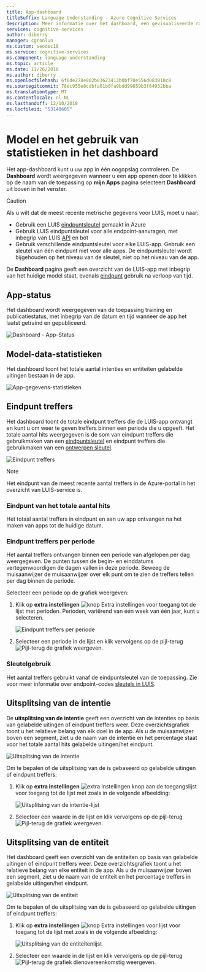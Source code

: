 ```yaml
---
title: App-dashboard
titleSuffix: Language Understanding - Azure Cognitive Services
description: Meer informatie over het dashboard, een gevisualiseerde rapportagetool in te voeren die u kunt uw apps in één oogopslag controleren.
services: cognitive-services
author: diberry
manager: cgronlun
ms.custom: seodec18
ms.service: cognitive-services
ms.component: language-understanding
ms.topic: article
ms.date: 11/26/2018
ms.author: diberry
ms.openlocfilehash: 6f6de278e802b83623413b0bf70e556d083818c8
ms.sourcegitcommit: 78ec955e8cdbfa01b0fa9bdd99659b3f64932bba
ms.translationtype: MT
ms.contentlocale: nl-NL
ms.lasthandoff: 12/10/2018
ms.locfileid: "53140605"
---
```

# <a name="model-and-usage-statistics-in-the-dashboard"></a>Model en het gebruik van statistieken in het dashboard
Het app-dashboard kunt u uw app in één oogopslag controleren. De **Dashboard** wordt weergegeven wanneer u een app openen door te klikken op de naam van de toepassing op **mijn Apps** pagina selecteert **Dashboard** uit boven in het venster. 

> [!CAUTION]
> Als u wilt dat de meest recente metrische gegevens voor LUIS, moet u naar:
> * Gebruik een LUIS [eindpuntsleutel](luis-how-to-azure-subscription.md) gemaakt in Azure
> * Gebruik LUIS eindpuntsleutel voor alle endpoint-aanvragen, met inbegrip van LUIS [API](https://aka.ms/luis-endpoint-apis) en bot
> * Gebruik verschillende eindpuntsleutel voor elke LUIS-app. Gebruik een sleutel van één eindpunt niet voor alle apps. De eindpuntsleutel wordt bijgehouden op het niveau van de sleutel, niet op het niveau van de app.  

De **Dashboard** pagina geeft een overzicht van de LUIS-app met inbegrip van het huidige model staat, evenals [eindpunt](luis-glossary.md#endpoint) gebruik na verloop van tijd. 
  
## <a name="app-status"></a>App-status
Het dashboard wordt weergegeven van de toepassing training en publicatiestatus, met inbegrip van de datum en tijd wanneer de app het laatst getraind en gepubliceerd.  

![Dashboard - App-Status](./media/luis-how-to-use-dashboard/app-state.png)

## <a name="model-data-statistics"></a>Model-data-statistieken
Het dashboard toont het totale aantal intenties en entiteiten gelabelde uitingen bestaan in de app. 

![App-gegevens-statistieken](./media/luis-how-to-use-dashboard/app-model-count.png)

## <a name="endpoint-hits"></a>Eindpunt treffers
Het dashboard toont de totale eindpunt treffers die de LUIS-app ontvangt en kunt u om weer te geven treffers binnen een periode die u opgeeft. Het totale aantal hits weergegeven is de som van eindpunt treffers die gebruikmaken van een [eindpuntsleutel](./luis-concept-keys.md#endpoint-key) en eindpunt treffers die gebruikmaken van een [ontwerpen sleutel](./luis-concept-keys.md#authoring-key).

![Eindpunt treffers](./media/luis-how-to-use-dashboard/dashboard-endpointhits.png)

> [!NOTE] 
> Het eindpunt van de meest recente aantal treffers in de Azure-portal in het overzicht van LUIS-service is. 
 
### <a name="total-endpoint-hits"></a>Eindpunt van het totale aantal hits
Het totaal aantal treffers in eindpunt en aan uw app ontvangen na het maken van apps tot de huidige datum.

### <a name="endpoint-hits-per-period"></a>Eindpunt treffers per periode
Het aantal treffers ontvangen binnen een periode van afgelopen per dag weergegeven. De punten tussen de begin- en einddatums vertegenwoordigen de dagen vallen in deze periode. Beweeg de muisaanwijzer de muisaanwijzer over elk punt om te zien de treffers tellen per dag binnen de periode. 

Selecteer een periode op de grafiek weergeven:
 
1. Klik op **extra instellingen** ![knop Extra instellingen](./media/luis-how-to-use-dashboard/Dashboard-Settings-btn.png) voor toegang tot de lijst met perioden. Perioden, variërend van één week van één jaar, kunt u selecteren. 

    ![Eindpunt treffers per periode](./media/luis-how-to-use-dashboard/timerange.png)

2. Selecteer een periode in de lijst en klik vervolgens op de pijl-terug ![Pijl-terug](./media/luis-how-to-use-dashboard/Dashboard-backArrow.png) de grafiek weergeven.

### <a name="key-usage"></a>Sleutelgebruik
Het aantal treffers gebruikt vanaf de eindpuntsleutel van de toepassing. Zie voor meer informatie over endpoint-codes [sleutels in LUIS](luis-concept-keys.md). 
  
## <a name="intent-breakdown"></a>Uitsplitsing van de intentie
De **uitsplitsing van de intentie** geeft een overzicht van de intenties op basis van gelabelde uitingen of eindpunt treffers weer. Deze overzichtsgrafiek toont u het relatieve belang van elk doel in de app. Als u de muisaanwijzer boven een segment, ziet u de naam van de intentie en het percentage staat voor het totale aantal hits gelabelde uitingen/het eindpunt. 

![Uitsplitsing van de intentie](./media/luis-how-to-use-dashboard/intent-breakdown.png)

Om te bepalen of de uitsplitsing van de is gebaseerd op gelabelde uitingen of eindpunt treffers:

1. Klik op **extra instellingen** ![extra instellingen knop aan de toegangslijst](./media/luis-how-to-use-dashboard/Dashboard-Settings-btn.png) voor toegang tot de lijst met zoals in de volgende afbeelding:

    ![Uitsplitsing van de intentie-lijst](./media/luis-how-to-use-dashboard/intent-breakdown-based-on.png)
2. Selecteer een waarde in de lijst en klik vervolgens op de pijl-terug ![Pijl-terug](./media/luis-how-to-use-dashboard/Dashboard-backArrow.png) de grafiek weergeven.

## <a name="entity-breakdown"></a>Uitsplitsing van de entiteit
Het dashboard geeft een overzicht van de entiteiten op basis van gelabelde uitingen of eindpunt treffers weer. Deze overzichtsgrafiek toont u het relatieve belang van elke entiteit in de app. Als u de muisaanwijzer boven een segment, ziet u de naam van de entiteit en het percentage treffers in gelabelde uitingen/het eindpunt. 

![Uitsplitsing van de entiteit](./media/luis-how-to-use-dashboard/entity-breakdown.png)

Om te bepalen of de uitsplitsing van de is gebaseerd op gelabelde uitingen of eindpunt treffers:

1. Klik op **extra instellingen** ![knop Extra instellingen voor lijst](./media/luis-how-to-use-dashboard/Dashboard-Settings-btn.png) voor toegang tot de lijst met zoals in de volgende afbeelding:

    ![Uitsplitsing van de entiteitenlijst](./media/luis-how-to-use-dashboard/entity-breakdown-based-on.png)
2. Selecteer een waarde in de lijst en klik vervolgens op de pijl-terug ![Pijl-terug](./media/luis-how-to-use-dashboard/Dashboard-backArrow.png) de grafiek dienovereenkomstig weergeven.
